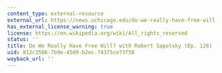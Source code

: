 ```yaml
---
content_type: external-resource
external_url: https://news.uchicago.edu/do-we-really-have-free-will
has_external_license_warning: true
license: https://en.wikipedia.org/wiki/All_rights_reserved
status: ''
title: Do We Really Have Free Will? with Robert Sapolsky (Ep. 126)
uid: 812c3586-7b9e-45d9-b2ec-74375ce73f58
wayback_url: ''
---
```

